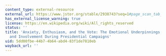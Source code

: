 ```yaml
---
content_type: external-resource
external_url: https://www.jstor.org/stable/2938743?seq=1#page_scan_tab_contents
has_external_license_warning: true
license: https://en.wikipedia.org/wiki/All_rights_reserved
status: ''
title: 'Anxiety, Enthusiasm, and the Vote: The Emotional Underpinnings of Learning
  and Involvement During Presidential Campaigns'
uid: 5dd00fbe-44b7-4b64-abd4-83f1de7810eb
wayback_url: ''
---
```

